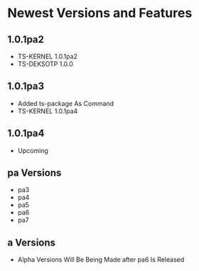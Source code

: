 # Newest Versions and Features

## 1.0.1pa2

- TS-KERNEL 1.0.1pa2
- TS-DEKSOTP 1.0.0

## 1.0.1pa3

- Added ts-package As Command
- TS-KERNEL 1.0.1pa4

## 1.0.1pa4

- Upcoming

## pa Versions

- pa3
- pa4
- pa5
- pa6
- pa7
  
## a Versions

- Alpha Versions Will Be Being Made after pa6 Is Released
